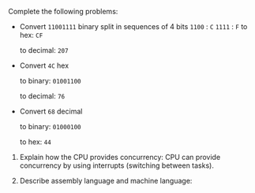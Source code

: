<!-- Answers to the Short Answer Essay Questions go here -->

Complete the following problems:

* Convert `11001111` binary
split in sequences of 4 bits
`1100` : `C`
`1111` : `F`
    to hex: `CF`

    to decimal: `207`


* Convert `4C` hex

    to binary: `01001100`

    to decimal: `76`


* Convert `68` decimal

    to binary: `01000100`

    to hex: `44`




1. Explain how the CPU provides concurrency:
CPU can provide concurrency by using interrupts (switching between tasks).





2. Describe assembly language and machine language:


